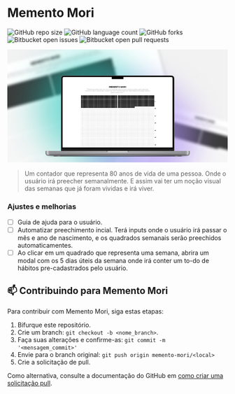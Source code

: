 # Memento Mori


![GitHub repo size](https://img.shields.io/github/repo-size/lucasarieiv/memento-mori?style=for-the-badge)
![GitHub language count](https://img.shields.io/github/languages/count/lucasarieiv/memento-mori?style=for-the-badge)
![GitHub forks](https://img.shields.io/github/forks/lucasarieiv/memento-mori?style=for-the-badge)
![Bitbucket open issues](https://img.shields.io/bitbucket/issues/lucasarieiv/memento-mori?style=for-the-badge)
![Bitbucket open pull requests](https://img.shields.io/bitbucket/pr-raw/lucasarieiv/memento-mori?style=for-the-badge)

<img src="/public/img/capa.png">


> Um contador que representa 80 anos de vida de uma pessoa. Onde o usuário irá preecher semanalmente. E assim vai ter um noção visual das semanas que já foram vividas e irá viver.

### Ajustes e melhorias
- [ ] Guia de ajuda para o usuário.
- [ ] Automatizar preechimento incial. Terá inputs onde o usuário irá passar o mês e ano de nascimento, e os quadrados semanais serão preechidos automaticamentes.
- [ ] Ao clicar em um quadrado que representa uma semana, abrira um modal com os 5 dias úteis da semana onde irá conter um to-do de hábitos pre-cadastrados pelo usuário.

## 📫 Contribuindo para Memento Mori
Para contribuir com Memento Mori, siga estas etapas:

1. Bifurque este repositório.
2. Crie um branch: `git checkout -b <nome_branch>`.
3. Faça suas alterações e confirme-as: `git commit -m '<mensagem_commit>'`
4. Envie para o branch original: `git push origin memento-mori/<local>`
5. Crie a solicitação de pull.

Como alternativa, consulte a documentação do GitHub em [como criar uma solicitação pull](https://help.github.com/en/github/collaborating-with-issues-and-pull-requests/creating-a-pull-request).
